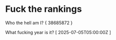 # Fuck the rankings

Who the hell am I?
{ 38685872 }

What fucking year is it?
[ 2025-07-05T05:00:00Z ]
